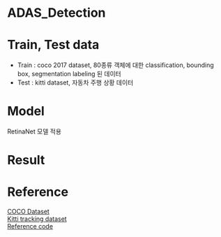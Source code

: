 # ADAS_Detection

# Train, Test data
* Train : coco 2017 dataset, 80종류 객체에 대한 classification, bounding box, segmentation labeling 된 데이터
* Test : kitti dataset, 자동차 주행 상황 데이터

# Model
RetinaNet 모델 적용

# Result

# Reference
<a href="https://cocodataset.org/#home"> COCO Dataset </a> </br>
<a href="http://www.cvlibs.net/datasets/kitti/eval_tracking.php"> Kitti tracking dataset </a></br>
<a href="https://keras.io/examples/vision/retinanet"> Reference code </a> </br>
